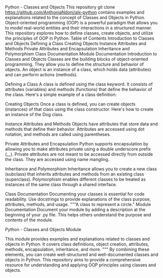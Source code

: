 Python - Classes and Objects
This repository git clone https://github.com/AnthoniaNdoni/alx-python
  contains examples and explanations related to the concept of Classes and Objects in Python. Object-oriented programming (OOP) is a powerful paradigm that allows you to model real-world entities and their interactions in a structured manner. This repository explores how to define classes, create objects, and utilize the principles of OOP in Python.
Table of Contents
Introduction to Classes and Objects
Defining a Class
Creating Objects
Instance Attributes and Methods
Private Attributes and Encapsulation
Inheritance and Polymorphism
Class Documentation
Module Documentation
Introduction to Classes and Objects
Classes are the building blocks of object-oriented programming. They allow you to define the structure and behavior of objects. An object is an instance of a class, which holds data (attributes) and can perform actions (methods).

Defining a Class
A class is defined using the class keyword. It consists of attributes (variables) and methods (functions) that define the behavior of the class. Here's a simple example of a class definition:

Creating Objects
Once a class is defined, you can create objects (instances) of that class using the class constructor. Here's how to create an instance of the Dog class.

Instance Attributes and Methods
Objects have attributes that store data and methods that define their behavior. Attributes are accessed using dot notation, and methods are called using parentheses.

Private Attributes and Encapsulation
Python supports encapsulation by allowing you to make attributes private using a double underscore prefix (__). Private attributes are not meant to be accessed directly from outside the class. They are accessed using name mangling. 
    
Inheritance and Polymorphism
Inheritance allows you to create a new class (subclass) that inherits attributes and methods from an existing class (superclass). Polymorphism enables different classes to be treated as instances of the same class through a shared interface.

Class Documentation
Documenting your classes is essential for code readability. Use docstrings to provide explanations of the class purpose, attributes, methods, and usage.
    """A class to represent a circle."
Module Documentation
Document your module by adding a description at the beginning of your .py file. This helps others understand the purpose and contents of the module.

Python - Classes and Objects Module

This module provides examples and explanations related to classes and objects
in Python. It covers class definitions, object creation, attributes, methods,
encapsulation, inheritance, and more.
"""
By combining these elements, you can create well-structured and well-documented classes and objects in Python. This repository aims to provide a comprehensive resource for understanding and applying OOP principles using classes and objects.
